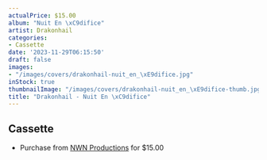 ```yaml
---
actualPrice: $15.00
album: "Nuit En \xC9difice"
artist: Drakonhail
categories:
- Cassette
date: '2023-11-29T06:15:50'
draft: false
images:
- "/images/covers/drakonhail-nuit_en_\xE9difice.jpg"
inStock: true
thumbnailImage: "/images/covers/drakonhail-nuit_en_\xE9difice-thumb.jpg"
title: "Drakonhail - Nuit En \xC9difice"
---
```


## Cassette
* Purchase from [NWN Productions](http://shop.nwnprod.com/index.php?route=product/product&path=73&product_id=43717&sort=pd.name&order=ASC) for $15.00
